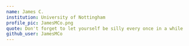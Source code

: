 ```yaml
---
name: James C.
institution: University of Nottingham
profile_pic: JamesMCo.png
quote: Don't forget to let yourself be silly every once in a while
github_user: JamesMCo
---
```

